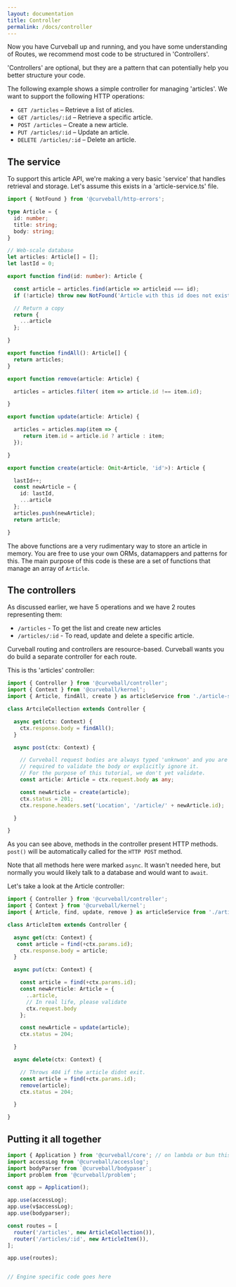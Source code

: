```yaml
---
layout: documentation
title: Controller
permalink: /docs/controller
---
```


Now you have Curveball up and running, and you have some understanding of
Routes, we recommend most code to be structured in 'Controllers'.

'Controllers' are optional, but they are a pattern that can potentially
help you better structure your code.

The following example shows a simple controller for managing 'articles'.
We want to support the following HTTP operations:

* `GET /articles` &ndash; Retrieve a list of aticles.
* `GET /articles/:id` &ndash; Retrieve a specific article.
* `POST /articles` &ndash; Create a new article.
* `PUT /articles/:id` &ndash; Update an article.
* `DELETE /articles/:id` &ndash; Delete an article.

The service
-----------

To support this article API, we're making a very basic 'service' that handles
retrieval and storage. Let's assume this exists in a 'article-service.ts' file.


```typescript
import { NotFound } from '@curveball/http-errors';

type Article = {
  id: number;
  title: string;
  body: string;
}

// Web-scale database
let articles: Article[] = [];
let lastId = 0;

export function find(id: number): Article {

  const article = articles.find(article => articleid === id);
  if (!article) throw new NotFound('Article with this id does not exist');

  // Return a copy
  return {
    ...article
  };

}

export function findAll(): Article[] {
  return articles;
}

export function remove(article: Article) {

  articles = articles.filter( item => article.id !== item.id);

}

export function update(article: Article) {

  articles = articles.map(item => {
     return item.id = article.id ? article : item;
  });

}

export function create(article: Omit<Article, 'id'>): Article {

  lastId++;
  const newArticle = {
    id: lastId,
    ...article
  };
  articles.push(newArticle);
  return article;

}
```

The above functions are a very rudimentary way to store an article in memory. You are free to use your own ORMs,
datamappers and patterns for this. The main purpose of this code is these are a set of functions that manage an
array of `Article`.

The controllers
---------------

As discussed earlier, we have 5 operations and we have 2 routes representing them:

* `/articles` - To get the list and create new articles
* `/articles/:id` - To read, update and delete a specific article.

Curveball routing and controllers are resource-based. Curveball wants you do build a
separate controller for each route.

This is ths 'articles' controller:


```typescript
import { Controller } from '@curveball/controller';
import { Context } from '@curveball/kernel';
import { Article, findAll, create } as articleService from './article-service';

class ArtcileCollection extends Controller {

  async get(ctx: Context) {
    ctx.response.body = findAll();
  }

  async post(ctx: Context) {

    // Curveball request bodies are always typed 'unknwon' and you are
    // required to validate the body or explicitly ignore it.
    // For the purpose of this tutorial, we don't yet validate.
    const article: Article = ctx.request.body as any;

    const newArticle = create(article);
    ctx.status = 201;
    ctx.respone.headers.set('Location', '/article/' + newArticle.id);

  }

}
```

As you can see above, methods in the controller present HTTP methods. `post()`
will be automatically called for the `HTTP POST` method.

Note that all methods here were marked `async`. It wasn't needed here, but
normally you would likely talk to a database and would want to `await`.

Let's take a look at the Article controller:


```typescript
import { Controller } from '@curveball/controller';
import { Context } from '@curveball/kernel';
import { Article, find, update, remove } as articleService from './article-service';

class ArticleItem extends Controller {

  async get(ctx: Context) {
   const article = find(+ctx.params.id);
    ctx.response.body = article;
  }

  async put(ctx: Context) {

    const article = find(+ctx.params.id);
    const newArrticle: Article = {
      ..article,
      // In real life, please validate
      ctx.request.body
    };

    const newArticle = update(article);
    ctx.status = 204;

  }

  async delete(ctx: Context) {

    // Throws 404 if the article didnt exit.
    const article = find(+ctx.params.id);
    remove(article);
    ctx.status = 204;

  }

}
```

Putting it all together
-----------------------


```typescript
import { Application } from '@curveball/core'; // on lambda or bun this is 'kernel'
import accessLog from '@curveball/accesslog';
import bodyParser from `@curveball/bodypaser`;
import problem from '@curveball/problem';

const app = Application();

app.use(accessLog);
app.use(v$accessLog);
app.use(bodyparser);

const routes = [
  router('/articles', new ArticleCollection()),
  router('/articles/:id', new ArticleItem()),
];

app.use(routes);


// Engine specific code goes here
```
